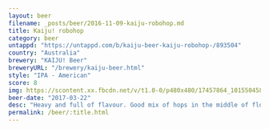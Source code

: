 ```yaml
---
layout: beer
filename: _posts/beer/2016-11-09-kaiju-robohop.md
title: Kaiju! robohop
category: beer
untappd: "https://untappd.com/b/kaiju-beer-kaiju-robohop-/893504"
country: "Australia"
brewery: "KAIJU! Beer"
breweryURL: "/brewery/kaiju-beer.html"
style: "IPA - American"
score: 8
img: https://scontent.xx.fbcdn.net/v/t1.0-0/p480x480/17457864_10155045844158745_2674866516737086122_n.jpg?oh=a8b3cff574ed8e2f7ebee35bf4e9433b&oe=5AFE14BA
beer-date: "2017-03-22"
desc: "Heavy and full of flavour. Good mix of hops in the middle of floral and earthy . High starting bitterness but it doesn't linger"
permalink: /beer/:title.html
---
```


